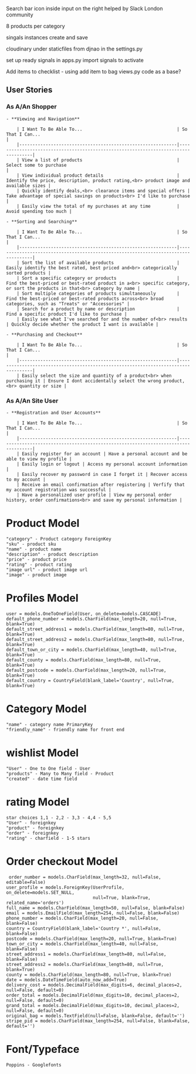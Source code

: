 Search bar icon inside input on the right helped by Slack London community

8 products per category

singals instances create and save

cloudinary under staticfiles from djnao in the settings.py

set up ready signals in apps.py import signals to activate

Add items to checklist - using add item to bag views.py code as a base?





## User Stories

### As A/An Shopper
    - **Viewing and Navigation**

        | I Want To Be Able To...                                    | So That I Can...                                                                   | 
        |------------------------------------------------------------|------------------------------------------------------------------------------------| 
        | View a list of products                                    | Select some to purchase                                                            | 
        | View individual product details                            | Identify the price, description, product rating,<br> product image and available sizes |
        | Quickly identify deals,<br> clearance items and special offers | Take advantage of special savings on products<br> I'd like to purchase |
        | Easily view the total of my purchases at any time          | Avoid spending too much |

    - **Sorting and Searching**
        
        | I Want To Be Able To...                                    | So That I Can...                                                                   | 
        |------------------------------------------------------------|------------------------------------------------------------------------------------|
        | Sort the list of available products                        | Easily identify the best rated, best priced and<br> categorically sorted products |
        | Sort a specific category or products                       | Find the best-priced or best-rated product in a<br> specific category, or sort the products in that<br> category by name |
        | Sort multiple categories of products simultaneously        | Find the best-priced or best-rated products across<br> broad categories, such as "Treats" or "Accessories" |
        | Search for a product by name or description                | Find a specific product I'd like to purchase |
        | Easily see what I've searched for and the number of<br> results | Quickly decide whether the product I want is available |

    - **Purchasing and Checkout**
        
        | I Want To Be Able To...                                    | So That I Can...                                                                   | 
        |------------------------------------------------------------|------------------------------------------------------------------------------------|
        | Easily select the size and quantity of a product<br> when purchasing it | Ensure I dont accidentally select the wrong product,<br> quantity or size |


### As A/An Site User
    - **Registration and User Accounts**

        | I Want To Be Able To...                                    | So That I Can...                                                                   | 
        |------------------------------------------------------------|------------------------------------------------------------------------------------|
        | Easily register for an account | Have a personal account and be able to view my profile |
        | Easily login or logout | Access my personal account information |
        | Easily recover my password in case I forget it | Recover access to my account |
        | Receive an email confirmation after registering | Verfify that my account registration was successful |
        | Have a personalized user profile | View my personal order history, order confirmations<br> and save my personal information |


# Product Model
    "category" - Product category ForeignKey
    "sku" - product sku
    "name" - product name
    "description" - product description
    "price" - product price
    "rating" - product rating
    "image url" - product image url
    "image" - product image

# Profiles Model
    user = models.OneToOneField(User, on_delete=models.CASCADE)
    default_phone_number = models.CharField(max_length=20, null=True, blank=True)
    default_street_address1 = models.CharField(max_length=80, null=True, blank=True)
    default_street_address2 = models.CharField(max_length=80, null=True, blank=True)
    default_town_or_city = models.CharField(max_length=40, null=True, blank=True)
    default_county = models.CharField(max_length=80, null=True, blank=True)
    default_postcode = models.CharField(max_length=20, null=True, blank=True)
    default_country = CountryField(blank_label='Country', null=True, blank=True)

# Category Model
    "name" - category name PrimaryKey
    "friendly_name" - friendly name for front end

# wishlist Model
    "User" - One to One field - User
    "products" - Many to Many field - Product
    "created" - date time field

# rating Model
    star choices 1,1 - 2,2 - 3,3 - 4,4 - 5,5
    "User" - foreignkey
    "product" - foreignkey
    "order" - foreignkey
    "rating" - charfield - 1-5 stars

# Order checkout Model
     order_number = models.CharField(max_length=32, null=False, editable=False)
    user_profile = models.ForeignKey(UserProfile, on_delete=models.SET_NULL,
                                     null=True, blank=True, related_name='orders')
    full_name = models.CharField(max_length=50, null=False, blank=False)
    email = models.EmailField(max_length=254, null=False, blank=False)
    phone_number = models.CharField(max_length=20, null=False, blank=False)
    country = CountryField(blank_label='Country *', null=False, blank=False)
    postcode = models.CharField(max_length=20, null=True, blank=True)
    town_or_city = models.CharField(max_length=40, null=False, blank=False)
    street_address1 = models.CharField(max_length=80, null=False, blank=False)
    street_address2 = models.CharField(max_length=80, null=True, blank=True)
    county = models.CharField(max_length=80, null=True, blank=True)
    date = models.DateTimeField(auto_now_add=True)
    delivery_cost = models.DecimalField(max_digits=6, decimal_places=2, null=False, default=0)
    order_total = models.DecimalField(max_digits=10, decimal_places=2, null=False, default=0)
    grand_total = models.DecimalField(max_digits=10, decimal_places=2, null=False, default=0)
    original_bag = models.TextField(null=False, blank=False, default='')
    stripe_pid = models.CharField(max_length=254, null=False, blank=False, default='')



# Font/Typeface
    Poppins - Googlefonts
